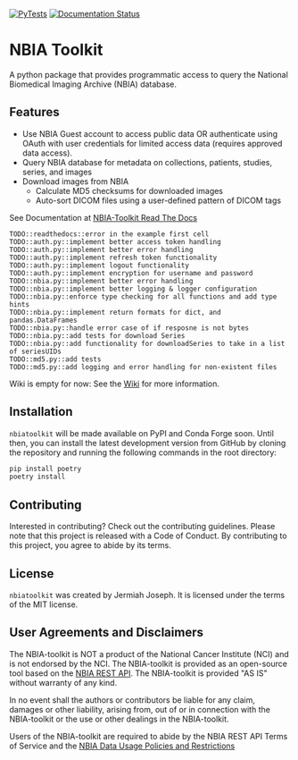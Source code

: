 [![PyTests](https://github.com/jjjermiah/NBIA-toolkit/actions/workflows/main.yml/badge.svg)](https://github.com/jjjermiah/NBIA-toolkit/actions/workflows/main.yml)
[![Documentation Status](https://readthedocs.org/projects/nbia-toolkit/badge/?version=latest)](https://nbia-toolkit.readthedocs.io/en/latest/?badge=latest)

# NBIA Toolkit 
A python package that provides programmatic access to query the National Biomedical Imaging Archive (NBIA) database.

## Features
- Use NBIA Guest account to access public data OR authenticate using OAuth with user credentials for limited access data (requires approved data access).
- Query NBIA database for metadata on collections, patients, studies, series, and images
- Download images from NBIA
  - Calculate MD5 checksums for downloaded images
  - Auto-sort DICOM files using a user-defined pattern of DICOM tags



See Documentation at [NBIA-Toolkit Read The Docs](https://nbia-toolkit.readthedocs.io/en/latest/)

    TODO::readthedocs::error in the example first cell
    TODO::auth.py::implement better access token handling
    TODO::auth.py::implement better error handling
    TODO::auth.py::implement refresh token functionality
    TODO::auth.py::implement logout functionality
    TODO::auth.py::implement encryption for username and password
    TODO::nbia.py::implement better error handling
    TODO::nbia.py::implement better logging & logger configuration
    TODO::nbia.py::enforce type checking for all functions and add type hints
    TODO::nbia.py::implement return formats for dict, and pandas.DataFrames
    TODO::nbia.py::handle error case of if resposne is not bytes 
    TODO::nbia.py::add tests for download Series
    TODO::nbia.py::add functionality for downloadSeries to take in a list of seriesUIDs
    TODO::md5.py::add tests
    TODO::md5.py::add logging and error handling for non-existent files


Wiki is empty for now:
See the [Wiki](https://github.com/jjjermiah/NBIA-toolkit/wiki) for more information.



## Installation

`nbiatoolkit` will be made available on PyPI and Conda Forge soon. Until then, you can install the latest development version from GitHub by cloning the repository and running the following commands in the root directory:

```bash
pip install poetry
poetry install
```


## Contributing

Interested in contributing? Check out the contributing guidelines. Please note that this project is released with a Code of Conduct. By contributing to this project, you agree to abide by its terms.

## License

`nbiatoolkit` was created by Jermiah Joseph. It is licensed under the terms of the MIT license.

## User Agreements and Disclaimers
The NBIA-toolkit is NOT a product of the National Cancer Institute (NCI) and is not endorsed by the NCI.
The NBIA-toolkit is provided as an open-source tool based on the [NBIA REST API](https://wiki.cancerimagingarchive.net/display/Public/NBIA+Advanced+REST+API+Guide).
The NBIA-toolkit is provided "AS IS" without warranty of any kind.

In no event shall the authors or contributors be liable for any claim, damages or other liability, arising from, out of or in connection with the NBIA-toolkit or the use or other dealings in the NBIA-toolkit.

Users of the NBIA-toolkit are required to abide by the NBIA REST API Terms of Service and the [NBIA Data Usage Policies and Restrictions](https://www.cancerimagingarchive.net/data-usage-policies-and-restrictions/)
